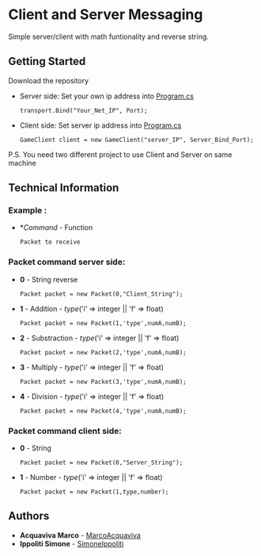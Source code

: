 # Client and Server Messaging

Simple server/client with math funtionality and reverse string.

## Getting Started

 Download the repository 

* Server side: Set your own ip address into [Program.cs](https://github.com/MarcoAcquaviva/MessageServer/blob/master/ServerMessagingApp/ServerMessagingApp/Program.cs) 
	```
	transport.Bind("Your_Net_IP", Port);
	```

* Client side: Set server ip address into [Program.cs](https://github.com/MarcoAcquaviva/MessageServer/blob/master/ServerMessagingApp/ClientMessagingApp/Program.cs) 
	```
	GameClient client = new GameClient("server_IP", Server_Bind_Port);
	```

P.S. You need two different project to use Client and Server on same machine

## Technical Information

### Example : 


* **Command* - Function
	```
	Packet to receive
	```
	
### Packet command server side:
	
* **0** - String reverse
	```
	Packet packet = new Packet(0,"Client_String");
	```
* **1** - Addition - *type*('i' => integer || 'f' => float)
	```
	Packet packet = new Packet(1,'type',numA,numB);
	```
* **2** - Substraction - *type*('i' => integer || 'f' => float)
	```
	Packet packet = new Packet(2,'type',numA,numB);
	```
* **3** - Multiply - *type*('i' => integer || 'f' => float)
	```
	Packet packet = new Packet(3,'type',numA,numB);
	```
* **4** - Division - *type*('i' => integer || 'f' => float)
	```
	Packet packet = new Packet(4,'type',numA,numB);
	```

###  Packet command client side:

* **0** - String 
	```
	Packet packet = new Packet(0,"Server_String");
	```
* **1** - Number - *type*('i' => integer || 'f' => float)
	```
	Packet packet = new Packet(1,type,number);
	```
	
	
## Authors
* **Acquaviva Marco** - [MarcoAcquaviva](https://github.com/MarcoAcquaviva)
* **Ippoliti Simone** - [SimoneIppoliti](https://github.com/simoneippoliti)

